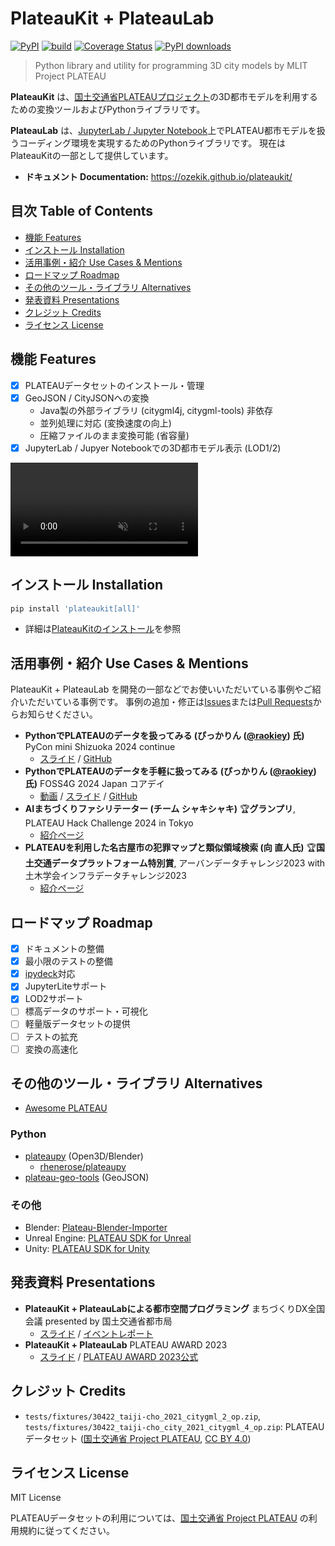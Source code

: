# PlateauKit + PlateauLab

[![PyPI](https://img.shields.io/pypi/v/plateaukit.svg)](https://pypi.org/project/plateaukit/)
[![build](https://github.com/ozekik/plateaukit/actions/workflows/ci.yaml/badge.svg)](https://github.com/ozekik/plateaukit/actions/workflows/ci.yaml)
[![Coverage Status](https://codecov.io/gh/ozekik/plateaukit/branch/master/graph/badge.svg)](https://codecov.io/gh/ozekik/plateaukit)
[![PyPI downloads](https://img.shields.io/pypi/dm/plateaukit.svg)](https://pypistats.org/packages/plateaukit)

> Python library and utility for programming 3D city models by MLIT Project PLATEAU

**PlateauKit** は、<a href="https://www.mlit.go.jp/plateau/" target="_blank">国土交通省PLATEAUプロジェクト</a>の3D都市モデルを利用するための変換ツールおよびPythonライブラリです。

**PlateauLab** は、<a href="https://jupyter.org" target="_blank">JupyterLab / Jupyter Notebook</a>上でPLATEAU都市モデルを扱うコーディング環境を実現するためのPythonライブラリです。 現在はPlateauKitの一部として提供しています。

- **ドキュメント Documentation:** <https://ozekik.github.io/plateaukit/>
<!-- - **ブラウザで試す (試験版) Try in Your Browser (Experimental):** <https://ozekik.github.io/plateaukit/jupyterlite/notebooks/?path=demo.ipynb> -->

## 目次 Table of Contents

- [機能 Features](#機能-features)
- [インストール Installation](#インストール-installation)
- [活用事例・紹介 Use Cases & Mentions](#活用事例紹介-use-cases--mentions)
- [ロードマップ Roadmap](#ロードマップ-roadmap)
- [その他のツール・ライブラリ Alternatives](#その他のツールライブラリ-alternatives)
- [発表資料 Presentations](#発表資料-presentations)
- [クレジット Credits](#クレジット-credits)
- [ライセンス License](#ライセンス-license)

## 機能 Features

- [x] PLATEAUデータセットのインストール・管理
- [x] GeoJSON / CityJSONへの変換
    - Java製の外部ライブラリ (citygml4j, citygml-tools) 非依存
    - 並列処理に対応 (変換速度の向上)
    - 圧縮ファイルのまま変換可能 (省容量)
- [x] JupyterLab / Jupyer Notebookでの3D都市モデル表示 (LOD1/2)

<div><video controls src="https://github.com/ozekik/plateaukit/assets/32771324/ea02df34-82f9-462a-b2e7-3f71dd3201ea" muted="false"></video></div>

## インストール Installation

```sh
pip install 'plateaukit[all]'
```

- 詳細は[PlateauKitのインストール](https://ozekik.github.io/plateaukit/install/)を参照

## 活用事例・紹介 Use Cases & Mentions

PlateauKit + PlateauLab を開発の一部などでお使いいただいている事例やご紹介いただいている事例です。
事例の追加・修正は[Issues](https://github.com/ozekik/plateaukit/issues)または[Pull Requests](https://github.com/ozekik/plateaukit/pulls)からお知らせください。

- **PythonでPLATEAUのデータを扱ってみる (ぴっかりん ([@raokiey](https://github.com/raokiey)) 氏)** PyCon mini Shizuoka 2024 continue
    - [スライド](https://speakerdeck.com/ra0kley/pythondeplateaunodetawoxi-tutemiru) / [GitHub](https://github.com/raokiey/pycon_mini_shizuoka_2024_continue)
- **PythonでPLATEAUのデータを手軽に扱ってみる (ぴっかりん ([@raokiey](https://github.com/raokiey)) 氏)** FOSS4G 2024 Japan コアデイ
    - [動画](https://www.youtube.com/watch?v=G2_UC_LH4DY) / [スライド](https://speakerdeck.com/ra0kley/foss4g-2024-japan-koadei-ban-fa-biao-25-pythondeplateaunodetawoshou-qing-nixi-tutemiru) / [GitHub](https://github.com/raokiey/foss4g_2024_japan_general_presentation_25)
- **AIまちづくりファシリテーター (チーム シャキシャキ)** 🏆**グランプリ**, PLATEAU Hack Challenge 2024 in Tokyo
    - [紹介ページ](https://protopedia.net/prototype/6072)
- **PLATEAUを利用した名古屋市の犯罪マップと類似領域検索 (向 直人氏)** 🏆**国土交通データプラットフォーム特別賞**, アーバンデータチャレンジ2023 with 土木学会インフラデータチャレンジ2023
    - [紹介ページ](https://www.mlit-data.jp/#/ShowcaseDetail?id=Showcase18)

## ロードマップ Roadmap

- [x] ドキュメントの整備
- [x] 最小限のテストの整備
- [x] [ipydeck](https://github.com/ozekik/ipydeck)対応
- [x] JupyterLiteサポート
- [x] LOD2サポート
- [ ] 標高データのサポート・可視化
- [ ] 軽量版データセットの提供
- [ ] テストの拡充
- [ ] 変換の高速化

## その他のツール・ライブラリ Alternatives

- [Awesome PLATEAU](https://japan-opendata.github.io/awesome-plateau/)

### Python

- [plateaupy](https://github.com/AcculusSasao/plateaupy) (Open3D/Blender)
    - [rhenerose/plateaupy](https://github.com/rhenerose/plateaupy)
- [plateau-geo-tools](https://github.com/raokiey/plateau-geo-tools) (GeoJSON)

### その他

- Blender: [Plateau-Blender-Importer](https://github.com/nneri-hin/Plateau-Blender-Importer)
- Unreal Engine: [PLATEAU SDK for Unreal](https://github.com/Project-PLATEAU/PLATEAU-SDK-for-Unreal)
- Unity: [PLATEAU SDK for Unity](https://github.com/Project-PLATEAU/PLATEAU-SDK-for-Unity)

## 発表資料 Presentations

- **PlateauKit + PlateauLabによる都市空間プログラミング** まちづくりDX全国会議 presented by 国土交通省都市局
    - [スライド](https://www.mlit.go.jp/plateau/file/events/doc/20240528_dxkaigi_Ozeki-shi.pdf) / [イベントレポート](https://www.mlit.go.jp/plateau/journal/j061/)
- **PlateauKit + PlateauLab** PLATEAU AWARD 2023
    - [スライド](https://speakerdeck.com/toshiseisaku/no-dot-4-plateaukit-plus-plateaulab) / [PLATEAU AWARD 2023公式](https://www.mlit.go.jp/plateau-next/2023/award/)

## クレジット Credits

- `tests/fixtures/30422_taiji-cho_2021_citygml_2_op.zip`, `tests/fixtures/30422_taiji-cho_city_2021_citygml_4_op.zip`: PLATEAUデータセット ([国土交通省 Project PLATEAU](https://www.mlit.go.jp/plateau/site-policy/), [CC BY 4.0](https://creativecommons.org/licenses/by/4.0/deed.ja))

## ライセンス License

MIT License

PLATEAUデータセットの利用については、[国土交通省 Project PLATEAU](https://www.mlit.go.jp/plateau/site-policy/) の利用規約に従ってください。
